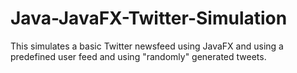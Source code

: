 # Java-JavaFX-Twitter-Simulation
This simulates a basic Twitter newsfeed using JavaFX and using a predefined user feed and using "randomly" generated tweets.
